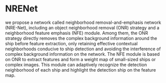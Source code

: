 # NRENet

we propose a network called neighborhood removal-and-emphasis network (NRE-Net), including an object neighborhood removal (ONR) strategy and a neighborhood feature emphasis (NFE) module. Among them, the ONR strategy directly removes the complex background information around the ship before feature extraction, only retaining effective contextual neighborhoods conducive to ship detection and avoiding the interference of complex background information on the network. The NFE module is based on ONR to extract features and form a weight map of small-sized ships or complex images. This module can adaptively recognize the detection neighborhood of each ship and highlight the detection ship on the feature map.
